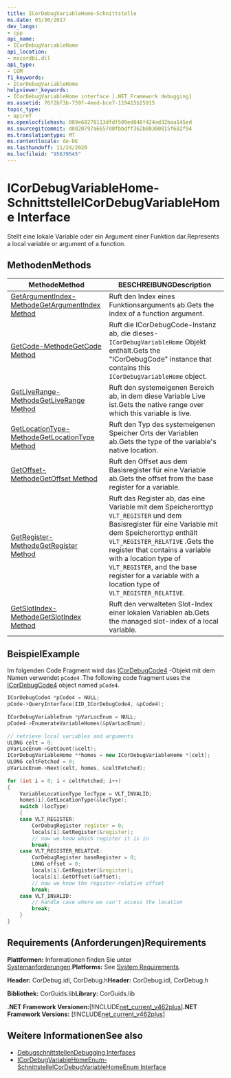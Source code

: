 ```yaml
---
title: ICorDebugVariableHome-Schnittstelle
ms.date: 03/30/2017
dev_langs:
- cpp
api_name:
- ICorDebugVariableHome
api_location:
- mscordbi.dll
api_type:
- COM
f1_keywords:
- ICorDebugVariableHome
helpviewer_keywords:
- ICorDebugVariableHome interface [.NET Framework debugging]
ms.assetid: 76f2bf3b-759f-4eed-bce7-119415b25915
topic_type:
- apiref
ms.openlocfilehash: 089e68278113dfdf509ed848f424ad32baa145ed
ms.sourcegitcommit: d8020797a6657d0fbbdff362b80300815f682f94
ms.translationtype: MT
ms.contentlocale: de-DE
ms.lasthandoff: 11/24/2020
ms.locfileid: "95679545"
---
```

# <a name="icordebugvariablehome-interface"></a><span data-ttu-id="54373-102">ICorDebugVariableHome-Schnittstelle</span><span class="sxs-lookup"><span data-stu-id="54373-102">ICorDebugVariableHome Interface</span></span>

<span data-ttu-id="54373-103">Stellt eine lokale Variable oder ein Argument einer Funktion dar.</span><span class="sxs-lookup"><span data-stu-id="54373-103">Represents a local variable or argument of a function.</span></span>  
  
## <a name="methods"></a><span data-ttu-id="54373-104">Methoden</span><span class="sxs-lookup"><span data-stu-id="54373-104">Methods</span></span>  
  
|<span data-ttu-id="54373-105">Methode</span><span class="sxs-lookup"><span data-stu-id="54373-105">Method</span></span>|<span data-ttu-id="54373-106">BESCHREIBUNG</span><span class="sxs-lookup"><span data-stu-id="54373-106">Description</span></span>|  
|------------|-----------------|  
|[<span data-ttu-id="54373-107">GetArgumentIndex-Methode</span><span class="sxs-lookup"><span data-stu-id="54373-107">GetArgumentIndex Method</span></span>](icordebugvariablehome-getargumentindex-method.md)|<span data-ttu-id="54373-108">Ruft den Index eines Funktionsarguments ab.</span><span class="sxs-lookup"><span data-stu-id="54373-108">Gets the index of a function argument.</span></span>|  
|[<span data-ttu-id="54373-109">GetCode-Methode</span><span class="sxs-lookup"><span data-stu-id="54373-109">GetCode Method</span></span>](icordebugvariablehome-getcode-method.md)|<span data-ttu-id="54373-110">Ruft die ICorDebugCode-Instanz ab, die dieses- `ICorDebugVariableHome` Objekt enthält.</span><span class="sxs-lookup"><span data-stu-id="54373-110">Gets the "ICorDebugCode" instance that contains this `ICorDebugVariableHome` object.</span></span>|  
|[<span data-ttu-id="54373-111">GetLiveRange-Methode</span><span class="sxs-lookup"><span data-stu-id="54373-111">GetLiveRange Method</span></span>](icordebugvariablehome-getliverange-method.md)|<span data-ttu-id="54373-112">Ruft den systemeigenen Bereich ab, in dem diese Variable Live ist.</span><span class="sxs-lookup"><span data-stu-id="54373-112">Gets the native range over which this variable is live.</span></span>|  
|[<span data-ttu-id="54373-113">GetLocationType-Methode</span><span class="sxs-lookup"><span data-stu-id="54373-113">GetLocationType Method</span></span>](icordebugvariablehome-getlocationtype-method.md)|<span data-ttu-id="54373-114">Ruft den Typ des systemeigenen Speicher Orts der Variablen ab.</span><span class="sxs-lookup"><span data-stu-id="54373-114">Gets the type of the variable's native location.</span></span>|  
|[<span data-ttu-id="54373-115">GetOffset-Methode</span><span class="sxs-lookup"><span data-stu-id="54373-115">GetOffset Method</span></span>](icordebugvariablehome-getoffset-method.md)|<span data-ttu-id="54373-116">Ruft den Offset aus dem Basisregister für eine Variable ab.</span><span class="sxs-lookup"><span data-stu-id="54373-116">Gets the offset from the base register for a variable.</span></span>|  
|[<span data-ttu-id="54373-117">GetRegister-Methode</span><span class="sxs-lookup"><span data-stu-id="54373-117">GetRegister Method</span></span>](icordebugvariablehome-getregister-method.md)|<span data-ttu-id="54373-118">Ruft das Register ab, das eine Variable mit dem Speicherorttyp `VLT_REGISTER` und dem Basisregister für eine Variable mit dem Speicherorttyp enthält `VLT_REGISTER_RELATIVE` .</span><span class="sxs-lookup"><span data-stu-id="54373-118">Gets the register that contains a variable with a location type of `VLT_REGISTER`, and the base register for a variable with a location type of `VLT_REGISTER_RELATIVE`.</span></span>|  
|[<span data-ttu-id="54373-119">GetSlotIndex-Methode</span><span class="sxs-lookup"><span data-stu-id="54373-119">GetSlotIndex Method</span></span>](icordebugvariablehome-getslotindex-method.md)|<span data-ttu-id="54373-120">Ruft den verwalteten Slot-Index einer lokalen Variablen ab.</span><span class="sxs-lookup"><span data-stu-id="54373-120">Gets the managed slot-index of a local variable.</span></span>|  
  
## <a name="example"></a><span data-ttu-id="54373-121">Beispiel</span><span class="sxs-lookup"><span data-stu-id="54373-121">Example</span></span>  

 <span data-ttu-id="54373-122">Im folgenden Code Fragment wird das [ICorDebugCode4](icordebugcode4-interface.md) -Objekt mit dem Namen verwendet `pCode4` .</span><span class="sxs-lookup"><span data-stu-id="54373-122">The following code fragment uses the [ICorDebugCode4](icordebugcode4-interface.md) object named `pCode4`.</span></span>  
  
```cpp  
ICorDebugCode4 *pCode4 = NULL;  
pCode->QueryInterface(IID_ICorDebugCode4, &pCode4);  
  
ICorDebugVariableEnum *pVarLocEnum = NULL;  
pCode4->EnumerateVariableHomes(&pVarLocEnum);  
  
// retrieve local variables and arguments  
ULONG celt = 0;  
pVarLocEnum->GetCount(&celt);  
ICorDebugVariableHome **homes = new ICorDebugVariableHome *[celt];  
ULONG celtFetched = 0;  
pVarLocEnum->Next(celt, homes, &celtFetched);  
  
for (int i = 0; i < celtFetched; i++)  
{  
    VariableLocationType locType = VLT_INVALID;  
    homes[i].GetLocationType(&locType);  
    switch (locType)  
    {  
    case VLT_REGISTER:  
        CorDebugRegister register = 0;  
        locals[i].GetRegister(&register);  
        // now we know which register it is in  
        break;  
    case VLT_REGISTER_RELATIVE:  
        CorDebugRegister baseRegister = 0;  
        LONG offset = 0;  
        locals[i].GetRegister(&register);  
        locals[i].GetOffset(&offset);  
        // now we know the register-relative offset  
        break;  
    case VLT_INVALID:  
        // handle case where we can't access the location  
        break;  
    }  
}  
```  
  
## <a name="requirements"></a><span data-ttu-id="54373-123">Requirements (Anforderungen)</span><span class="sxs-lookup"><span data-stu-id="54373-123">Requirements</span></span>  

 <span data-ttu-id="54373-124">**Plattformen:** Informationen finden Sie unter [Systemanforderungen](../../get-started/system-requirements.md).</span><span class="sxs-lookup"><span data-stu-id="54373-124">**Platforms:** See [System Requirements](../../get-started/system-requirements.md).</span></span>  
  
 <span data-ttu-id="54373-125">**Header:** CorDebug.idl, CorDebug.h</span><span class="sxs-lookup"><span data-stu-id="54373-125">**Header:** CorDebug.idl, CorDebug.h</span></span>  
  
 <span data-ttu-id="54373-126">**Bibliothek:** CorGuids.lib</span><span class="sxs-lookup"><span data-stu-id="54373-126">**Library:** CorGuids.lib</span></span>  
  
 <span data-ttu-id="54373-127">**.NET Framework Versionen:**[!INCLUDE[net_current_v462plus](../../../../includes/net-current-v462plus-md.md)]</span><span class="sxs-lookup"><span data-stu-id="54373-127">**.NET Framework Versions:** [!INCLUDE[net_current_v462plus](../../../../includes/net-current-v462plus-md.md)]</span></span>  
  
## <a name="see-also"></a><span data-ttu-id="54373-128">Weitere Informationen</span><span class="sxs-lookup"><span data-stu-id="54373-128">See also</span></span>

- [<span data-ttu-id="54373-129">Debugschnittstellen</span><span class="sxs-lookup"><span data-stu-id="54373-129">Debugging Interfaces</span></span>](debugging-interfaces.md)
- [<span data-ttu-id="54373-130">ICorDebugVariableHomeEnum-Schnittstelle</span><span class="sxs-lookup"><span data-stu-id="54373-130">ICorDebugVariableHomeEnum Interface</span></span>](icordebugvariablehomeenum-interface.md)
